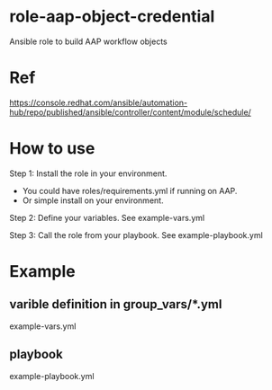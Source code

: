 # role-aap-object-credential
Ansible role to build AAP workflow objects

# Ref
https://console.redhat.com/ansible/automation-hub/repo/published/ansible/controller/content/module/schedule/

# How to use

Step 1: Install the role in your environment.
   - You could have roles/requirements.yml if running on AAP.
   - Or simple install on your environment.

Step 2: Define your variables. See example-vars.yml

Step 3: Call the role from your playbook. See example-playbook.yml

# Example

## varible definition in group_vars/*.yml
example-vars.yml

## playbook
example-playbook.yml